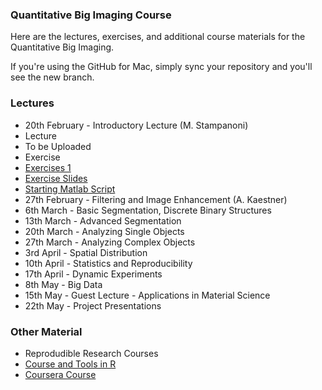 ### Quantitative Big Imaging Course
Here are the lectures, exercises, and additional course materials for the Quantitative Big Imaging. 

If you're using the GitHub for Mac, simply sync your repository and you'll see the new branch.

### Lectures
- 20th February - Introductory Lecture (M. Stampanoni)
 - Lecture
  - To be Uploaded 
 - Exercise 
  - [Exercises 1](https://github.com/kmader/Quantitative-Big-Imaging-Course/blob/master/Ex1/Ex1.pdf?raw=true)
  - [Exercise Slides](https://github.com/kmader/Quantitative-Big-Imaging-Course/blob/master/Ex1/Ex1Slides.html?raw=true)
  - [Starting Matlab Script](https://github.com/kmader/Quantitative-Big-Imaging-Course/blob/master/Ex1/Ex1Starting.m)
- 27th February - Filtering and Image Enhancement (A. Kaestner)
- 6th March - Basic Segmentation, Discrete Binary Structures
- 13th March - Advanced Segmentation
- 20th March - Analyzing Single Objects
- 27th March -  Analyzing Complex Objects
- 3rd April -  Spatial Distribution
- 10th April -  Statistics and Reproducibility
- 17th April - Dynamic Experiments
- 8th May - Big Data
- 15th May - Guest Lecture - Applications in Material Science
- 22th May - Project Presentations

### Other Material
- Reprodudible Research Courses
 - [Course and Tools in R](http://kbroman.github.io/Tools4RR/)
 - [Coursera Course](https://www.coursera.org/course/repdata)
